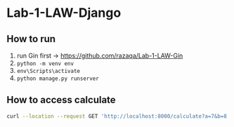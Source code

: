 # Lab-1-LAW-Django

## How to run

1. run Gin first -> https://github.com/razaqa/Lab-1-LAW-Gin
2. ```python -m venv env```
3. ```env\Scripts\activate```
4. ```python manage.py runserver```

## How to access calculate

```bash
curl --location --request GET 'http://localhost:8000/calculate?a=7&b=8'
```